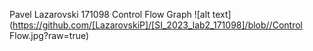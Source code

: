 Pavel Lazarovski 171098
Control Flow Graph
![alt text](https://github.com/[LazarovskiP]/[SI_2023_lab2_171098]/blob//Control Flow.jpg?raw=true)
